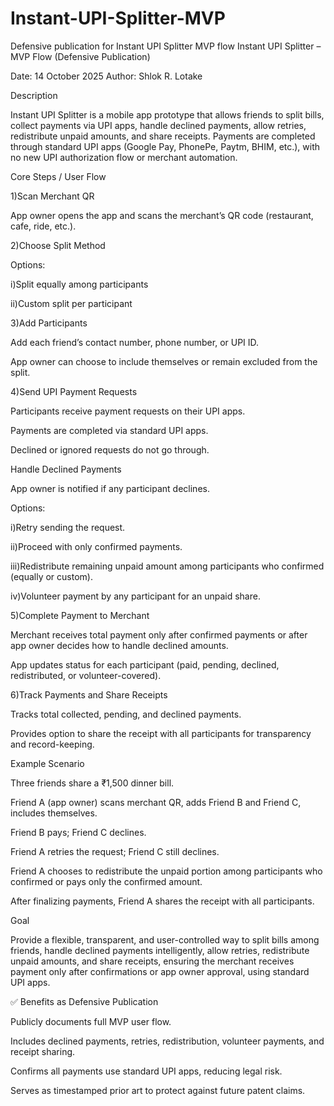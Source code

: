 # Instant-UPI-Splitter-MVP
Defensive publication for Instant UPI Splitter MVP flow
Instant UPI Splitter – MVP Flow (Defensive Publication)

Date: 14 October 2025
Author: Shlok R. Lotake

Description

Instant UPI Splitter is a mobile app prototype that allows friends to split bills, collect payments via UPI apps, handle declined payments, allow retries, redistribute unpaid amounts, and share receipts. Payments are completed through standard UPI apps (Google Pay, PhonePe, Paytm, BHIM, etc.), with no new UPI authorization flow or merchant automation.

Core Steps / User Flow

1)Scan Merchant QR

App owner opens the app and scans the merchant’s QR code (restaurant, cafe, ride, etc.).

2)Choose Split Method

Options:

i)Split equally among participants

ii)Custom split per participant

3)Add Participants

Add each friend’s contact number, phone number, or UPI ID.

App owner can choose to include themselves or remain excluded from the split.

4)Send UPI Payment Requests

Participants receive payment requests on their UPI apps.

Payments are completed via standard UPI apps.

Declined or ignored requests do not go through.

Handle Declined Payments

App owner is notified if any participant declines.

Options:

i)Retry sending the request.

ii)Proceed with only confirmed payments.

iii)Redistribute remaining unpaid amount among participants who confirmed (equally or custom).

iv)Volunteer payment by any participant for an unpaid share.

5)Complete Payment to Merchant

Merchant receives total payment only after confirmed payments or after app owner decides how to handle declined amounts.

App updates status for each participant (paid, pending, declined, redistributed, or volunteer-covered).

6)Track Payments and Share Receipts

Tracks total collected, pending, and declined payments.

Provides option to share the receipt with all participants for transparency and record-keeping.

Example Scenario

Three friends share a ₹1,500 dinner bill.

Friend A (app owner) scans merchant QR, adds Friend B and Friend C, includes themselves.

Friend B pays; Friend C declines.

Friend A retries the request; Friend C still declines.

Friend A chooses to redistribute the unpaid portion among participants who confirmed or pays only the confirmed amount.

After finalizing payments, Friend A shares the receipt with all participants.

Goal

Provide a flexible, transparent, and user-controlled way to split bills among friends, handle declined payments intelligently, allow retries, redistribute unpaid amounts, and share receipts, ensuring the merchant receives payment only after confirmations or app owner approval, using standard UPI apps.

✅ Benefits as Defensive Publication

Publicly documents full MVP user flow.

Includes declined payments, retries, redistribution, volunteer payments, and receipt sharing.

Confirms all payments use standard UPI apps, reducing legal risk.

Serves as timestamped prior art to protect against future patent claims.


